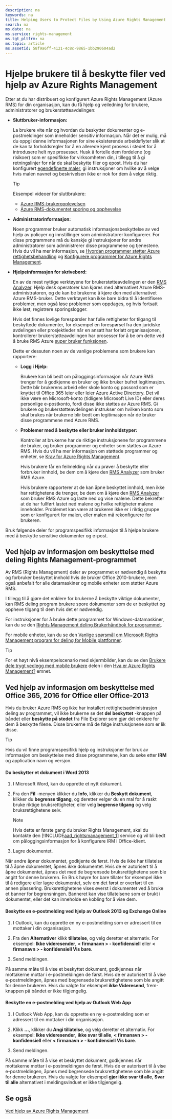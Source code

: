 ```yaml
---
description: na
keywords: na
title: Helping Users to Protect Files by Using Azure Rights Management
search: na
ms.date: na
ms.service: rights-management
ms.tgt_pltfrm: na
ms.topic: article
ms.assetid: 58f9a6ff-4121-4c8c-9865-1bb290604ad2
---
```

# Hjelpe brukere til &#229; beskytte filer ved hjelp av Azure Rights Management
Etter at du har distribuert og konfigurert Azure Rights Management (Azure RMS) for din organisasjon, kan du få hjelp og veiledning for brukere, administratorer og brukerstøtteavdelingen:

-   **Sluttbruker-informasjon:**

    La brukere vite når og hvordan du beskytter dokumenter og e-postmeldinger som inneholder sensitiv informasjon. Når det er mulig, må du oppgi denne informasjonen for sine eksisterende arbeidsflyter slik at de kan ta forholdsregler for å en allerede kjent prosess i stedet for å introdusere helt nye prosesser. Husk å fortelle dem fordelene (og risikoer) som er spesifikke for virksomheten din, i tillegg til å gi retningslinjer for når de skal beskytte filer og epost. Hvis du har konfigurert [egendefinerte maler](http://technet.microsoft.com/library/dn642472.aspx), gi instruksjoner om hvilke av å velge hvis malen navnet og beskrivelsen ikke er nok for dem å velge riktig.

    > [!TIP]
    > Eksempel videoer for sluttbrukere:
    > 
    > -   [Azure RMS-brukeropplevelsen](http://channel9.msdn.com/Series/Information-Protection/Azure-RMS-user-experience)
    > -   [Azure RMS-dokumentet sporing og opphevelse](http://channel9.msdn.com/Series/Information-Protection/Azure-RMS-Document-Tracking-and-Revocation)

-   **Administratorinformasjon:**

    Noen programmer bruker automatisk informasjonsbeskyttelse av ved hjelp av policyer og innstillinger som administratorer konfigurerer. For disse programmene må du kanskje gi instruksjoner for andre administratorer som administrerer disse programmene og tjenestene. Hvis du vil ha mer informasjon, se [Hvordan programmer støtter Azure rettighetsbehandling](../Topic/How_Applications_Support_Azure_Rights_Management.md) og [Konfigurere programmer for Azure Rights Management](../Topic/Configuring_Applications_for_Azure_Rights_Management.md).

-   **Hjelpeinformasjon for skrivebord:**

    En av de mest nyttige verktøyene for brukerstøtteavdelingen er den [RMS Analyzer](https://www.microsoft.com/en-us/download/details.aspx?id=46437).   Hjelp desk operatorer kan kjøres med alternativet Azure RMS-administratoren, og de kan be brukerne å kjøre den med alternativet Azure RMS-bruker. Dette verktøyet kan ikke bare bidra til å identifisere problemer, men også løse problemer som oppdages, og hvis fortsatt ikke løst, registrere sporingslogger.

    Hvis det finnes lovlige forespørsler har fulle rettigheter for tilgang til beskyttede dokumenter, for eksempel en forespørsel fra den juridiske avdelingen eller prosjektleder når en ansatt har forlatt organisasjonen, kontrollerer brukerstøtteavdelingen har prosesser for å be om dette ved å bruke RMS Azure [super bruker funksjonen](https://technet.microsoft.com/en-us/library/mt147272.aspx).

    Dette er dessuten noen av de vanlige problemene som brukere kan rapportere:

    -   **Logg i Hjelp:**

        Brukere kan bli bedt om påloggingsinformasjon når Azure RMS trenger for å godkjenne en bruker og ikke bruker bufret legitimasjon. Dette blir brukerens arbeid eller skole konto og passord som er knyttet til Office 365 leier eller leier Azure Active Directory. Det vil ikke være en Microsoft-konto (tidligere Microsoft Live ID) eller deres personlige e-postkonto, fordi disse ikke støttes av Azure RMS. Gi brukere og brukerstøtteavdelingen instrukser om hvilken konto som skal brukes når brukerne blir bedt om legitimasjon når de bruker disse programmene med Azure RMS.

    -   **Problemer med å beskytte eller bruker innholdstyper:**

        Kontroller at brukerne har de riktige instruksjonene for programmene de bruker, og bruker programmer og enheter som støttes av Azure RMS. Hvis du vil ha mer informasjon om støttede programmer og enheter, se [Krav for Azure Rights Management](../Topic/Requirements_for_Azure_Rights_Management.md).

        Hvis brukere får en feilmelding når du prøver å beskytte eller forbruker innhold, be dem om å kjøre den [RMS Analyzer](https://www.microsoft.com/en-us/download/details.aspx?id=46437) som bruker RMS Azure.

        Hvis brukere rapporterer at de kan åpne beskyttet innhold, men ikke har rettighetene de trenger, be dem om å kjøre den [RMS Analyzer](https://www.microsoft.com/en-us/download/details.aspx?id=46437) som bruker RMS Azure og laste ned og vise malene. Dette bekrefter at de har fullført lastet ned malene og hvilke rettigheter malene inneholder. Problemet kan være at brukeren ikke er i riktig gruppe som er konfigurert for malen, eller malen må rekonfigurere for brukeren.

Bruk følgende deler for programspesifikk informasjon til å hjelpe brukere med å beskytte sensitive dokumenter og e-post.

## Ved hjelp av informasjon om beskyttelse med deling Rights Management-programmet
Av RMS (Rights Management) deler av programmet er nødvendig å beskytte og forbruker beskyttet innhold hvis de bruker Office 2010-brukere, men også anbefalt for alle datamaskiner og mobile enheter som støtter Azure RMS.

I tillegg til å gjøre det enklere for brukerne å beskytte viktige dokumenter, kan RMS deling program brukere spore dokumenter som de er beskyttet og oppheve tilgang til dem hvis det er nødvendig.

For instruksjoner for å bruke dette programmet for Windows-datamaskiner, kan du se den [Rights Management deling Brukerhåndbok for programmet](http://technet.microsoft.com/library/dn339006.aspx).

For mobile enheter, kan du se den [Vanlige spørsmål om Microsoft Rights Management program for deling for Mobile plattformer](http://technet.microsoft.com/dn451248).

> [!TIP]
> For et høyt nivå eksempelscenario med skjermbilder, kan du se den [Brukere dele trygt vedlegg med mobile brukere](../Topic/What_is_Azure_Rights_Management_.md#BKMK_Example_SharingApp) delen i den [Hva er Azure Rights Management?](../Topic/What_is_Azure_Rights_Management_.md) emnet.

## Ved hjelp av informasjon om beskyttelse med Office 365, 2016 for Office eller Office-2013
Hvis du bruker Azure RMS og ikke har installert rettighetsadministrasjon deling av programmet, vil ikke brukerne se det **del beskyttet** -knappen på båndet eller **beskytte på stedet** fra File Explorer som gjør det enklere for dem å beskytte filene. Disse brukerne må de følge instruksjonene som er lik disse.

> [!TIP]
> Hvis du vil finne programspesifikk hjelp og instruksjoner for bruk av informasjon om beskyttelse med disse programmene, kan du søke etter **IRM** og application navn og versjon.

#### Du beskytter et dokument i Word 2013

1.  I Microsoft Word, kan du opprette et nytt dokument.

2.  Fra den **Fil** -menyen klikker du **Info**, klikker du **Beskytt dokument**, klikker du **begrense tilgang**, og deretter velger du en mal for å raskt bruke riktige bruksrettigheter, eller velg **begrense tilgang** og velg bruksrettighetene selv.

    > [!NOTE]
    > Hvis dette er første gang du bruker Rights Management, skal du kontakte den [!INCLUDE[aad_rightsmanagement_1](../Token/aad_rightsmanagement_1_md.md)] service og vil bli bedt om påloggingsinformasjon for å konfigurere IRM i Office-klient.

3.  Lagre dokumentet.

Når andre åpner dokumentet, godkjente de først. Hvis de ikke har tillatelse til å åpne dokumentet, åpnes ikke dokumentet. Hvis de er autorisert til å åpne dokumentet, åpnes det med de begrensede bruksrettighetene som ble angitt for denne brukeren. En Bruk høyre for bare tillater for eksempel ikke til å redigere eller lagre dokumentet, selv om det først er overført til en annen plassering. Bruksrettighetene vises øverst i dokumentet ved å bruke et banner for begrensningen. Banneret kan vise tillatelsene som er brukt i dokumentet, eller det kan inneholde en kobling for å vise dem.

#### Beskytte en e-postmelding ved hjelp av Outlook 2013 og Exchange Online

1.  I Outlook, kan du opprette en ny e-postmelding som er adressert til en mottaker i din organisasjon.

2.  Fra den **Alternativer** klikk **tillatelse**, og velg deretter et alternativ. For eksempel: **Ikke videresender**, **&lt; firmanavn &gt; - konfidensiell** eller **&lt; firmanavn &gt; - konfidensiell Vis bare**.

3.  Send meldingen.

På samme måte til å vise et beskyttet dokument, godkjennes når mottakerne mottar i e-postmeldingen de først. Hvis de er autorisert til å vise e-postmeldingen, åpnes med begrensede bruksrettighetene som ble angitt for denne brukeren. Hvis du valgte for eksempel **ikke Videresend**, frem-knappen på båndet er ikke tilgjengelig.

#### Beskytte en e-postmelding ved hjelp av Outlook Web App

1.  I Outlook Web App, kan du opprette en ny e-postmelding som er adressert til en mottaker i din organisasjon.

2.  Klikk  **...**,  klikker du **Angi tillatelse**, og velg deretter et alternativ. For eksempel: **Ikke videresender**, **ikke svar til alle**, **&lt; firmanavn &gt; - konfidensiell** eller **&lt; firmanavn &gt; - konfidensiell Vis bare**.

3.  Send meldingen.

På samme måte til å vise et beskyttet dokument, godkjennes når mottakerne mottar i e-postmeldingen de først. Hvis de er autorisert til å vise e-postmeldingen, åpnes med begrensede bruksrettighetene som ble angitt for denne brukeren. Hvis du valgte for eksempel **gjør ikke svar til alle**,  **Svar til alle** alternativet i meldingsvinduet er ikke tilgjengelig.

## Se også
[Ved hjelp av Azure Rights Management](../Topic/Using_Azure_Rights_Management.md)

